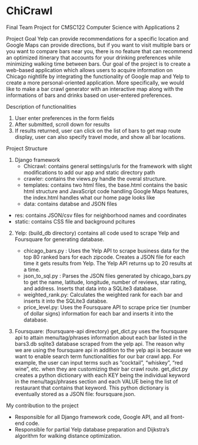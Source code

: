 # ChiCrawl
Final Team Project for CMSC122 Computer Science with Applications 2

Project Goal
Yelp can provide recommendations for a specific location and Google Maps can provide directions, but if you want to visit multiple 
bars or you want to compare bars near you, there is no feature that can recommend an optimized itinerary that accounts for your drinking 
preferences while minimizing walking time between bars. Our goal of the project is to create a web-based application which allows users 
to acquire information on Chicago nightlife by integrating the functionality of Google map and Yelp to create a more personal-oriented
application. More specifically, we would like to make a bar crawl generator with an interactive map along with the informations of bars 
and drinks based on user-entered preferences.

Description of functionalities

1. User enter preferences in the form fields
2. After submitted, scroll down for results
3. If results returned, user can click on the list of bars to get map route display, user can also specify travel mode, and show all bar locations.

Project Structure

1. Django framework
   - Chicrawl: contains general settings/urls for the framework with slight modifications to add 
              our app and static directory path
   - crawler:  contains the views.py handle the overal structure.
   - templates: contains two html files, the base.html contains the basic html structure
                and JavaScript code handling Google Maps features, the index.html
                handles what our home page looks like
   - data: contains databse and JSON files
  - res: contains JSON/csv files for neighborhood names and coordinates
  - static: contains CSS file and background pcitures
  
2. Yelp: (build_db directory)
 	 contains all code used to scrape Yelp and Foursquare for generating database.
	- chicago_bars.py : Uses the Yelp API to scrape business data for the top 80 ranked bars for each zipcode. 
	                    Creates a JSON file for each time it gets results from Yelp. The Yelp API returns up to 20 results at a time.
	- json_to_sql.py : Parses the JSON files generated by chicago_bars.py to get the name, latitude, longitude, number of reviews, star rating, 
	                   and address. Inserts that data into a SQLite3 database.
	- weighted_rank.py: Calculates the weighted rank for each bar and inserts it into the SQLite3 databse.
	- price_level.py: Uses the Foursquare API to scrape price tier (number of dollar signs) information for each bar and inserts it into the database.
	
3. Foursquare: (foursquare-api directory)
   get_dict.py uses the foursquare api to attain menu/tag/phrases information about each bar listed in the bars3.db sqlite3 database scraped from the yelp api. 
   The reason why we are using the foursquare api in addition to the yelp api is because we want to enable search term functionalities for our bar crawl app. 
   For example, the user can input terms such as “cocktail”, “whiskey”, “red wine”, etc. when they are customizing their bar crawl route. get_dict.py creates a 
   python dictionary with each KEY being the individual keyword in the menu/tags/phrases section and each VALUE being the list of restaurant that contains that keyword. 
   This python dictionary is eventually stored as a JSON file: foursquare.json.

My contribution to the project
- Responsible for all Django framework code, Google API, and all front-end code. 
- Responsible for partial Yelp database preparation and Dijkstra’s algorithm for walking distance optimization.
